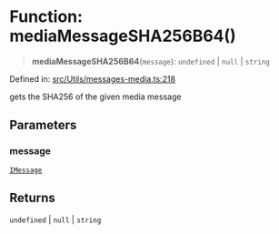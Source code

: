 # Function: mediaMessageSHA256B64()

> **mediaMessageSHA256B64**(`message`): `undefined` \| `null` \| `string`

Defined in: [src/Utils/messages-media.ts:218](https://github.com/Fokusdotid/bail/blob/3bcafd64e13ba51a595ace0ee7bd2c9c52ab1814/src/Utils/messages-media.ts#L218)

gets the SHA256 of the given media message

## Parameters

### message

[`IMessage`](../namespaces/proto/interfaces/IMessage.md)

## Returns

`undefined` \| `null` \| `string`
